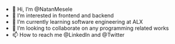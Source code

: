 - 👋 Hi, I’m @NatanMesele
- 👀 I’m interested in frontend and backend 
- 🌱 I’m currently learning software engineering at ALX
- 💞️ I’m looking to collaborate on any programming related works
- 📫 How to reach me @LinkedIn and @Twitter 

<!---https://www.linkedin.com/in/nathan-mesele-b6b86414a 
https://twitter.com/nathan_mesele?t=zJTN_HhR78-MOdzZEvi-1A&s=35
NatanMesele/NatanMesele is a ✨ special ✨ repository because its `README.md` (this file) appears on your GitHub profile.
You can click the Preview link to take a look at your changes.
--->

